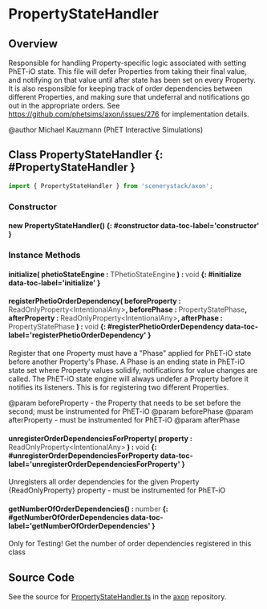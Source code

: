 # PropertyStateHandler

## Overview

Responsible for handling Property-specific logic associated with setting PhET-iO state. This file will defer Properties
from taking their final value, and notifying on that value until after state has been set on every Property. It is
also responsible for keeping track of order dependencies between different Properties, and making sure that undeferral
and notifications go out in the appropriate orders. See https://github.com/phetsims/axon/issues/276 for implementation details.

@author Michael Kauzmann (PhET Interactive Simulations)

## Class PropertyStateHandler {: #PropertyStateHandler }


```js
import { PropertyStateHandler } from 'scenerystack/axon';
```
### Constructor

#### new PropertyStateHandler() {: #constructor data-toc-label='constructor' }

### Instance Methods

#### initialize( phetioStateEngine : <span style="font-weight: 400; opacity: 80%;">TPhetioStateEngine</span> ) : <span style="font-weight: 400; opacity: 80%;">void</span> {: #initialize data-toc-label='initialize' }

#### registerPhetioOrderDependency( beforeProperty : <span style="font-weight: 400; opacity: 80%;">ReadOnlyProperty&lt;IntentionalAny&gt;</span>, beforePhase : <span style="font-weight: 400; opacity: 80%;">PropertyStatePhase</span>, afterProperty : <span style="font-weight: 400; opacity: 80%;">ReadOnlyProperty&lt;IntentionalAny&gt;</span>, afterPhase : <span style="font-weight: 400; opacity: 80%;">PropertyStatePhase</span> ) : <span style="font-weight: 400; opacity: 80%;">void</span> {: #registerPhetioOrderDependency data-toc-label='registerPhetioOrderDependency' }

Register that one Property must have a "Phase" applied for PhET-iO state before another Property's Phase. A Phase
is an ending state in PhET-iO state set where Property values solidify, notifications for value changes are called.
The PhET-iO state engine will always undefer a Property before it notifies its listeners. This is for registering
two different Properties.

@param beforeProperty - the Property that needs to be set before the second; must be instrumented for PhET-iO
@param beforePhase
@param afterProperty - must be instrumented for PhET-iO
@param afterPhase

#### unregisterOrderDependenciesForProperty( property : <span style="font-weight: 400; opacity: 80%;">ReadOnlyProperty&lt;IntentionalAny&gt;</span> ) : <span style="font-weight: 400; opacity: 80%;">void</span> {: #unregisterOrderDependenciesForProperty data-toc-label='unregisterOrderDependenciesForProperty' }

Unregisters all order dependencies for the given Property
{ReadOnlyProperty} property - must be instrumented for PhET-iO

#### getNumberOfOrderDependencies() : <span style="font-weight: 400; opacity: 80%;">number</span> {: #getNumberOfOrderDependencies data-toc-label='getNumberOfOrderDependencies' }

Only for Testing!
Get the number of order dependencies registered in this class




## Source Code

See the source for [PropertyStateHandler.ts](https://github.com/phetsims/axon/blob/main/js/PropertyStateHandler.ts) in the [axon](https://github.com/phetsims/axon) repository.
